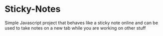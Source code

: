 # Sticky-Notes
Simple Javascript project that behaves like a sticky note online and can be used to take notes on a new tab while you are working on other stuff 
